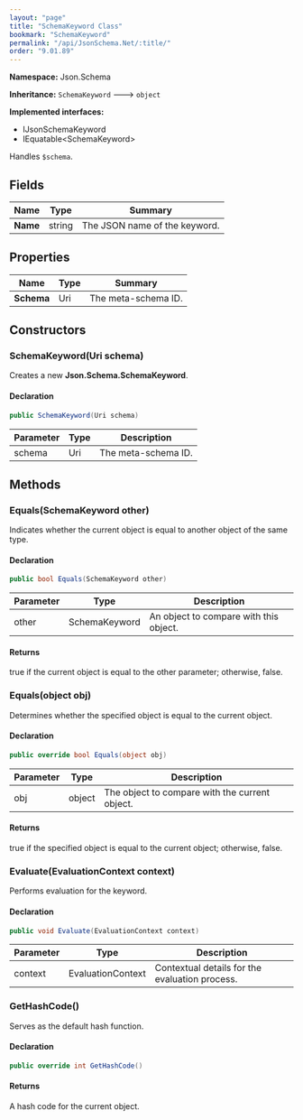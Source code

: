 ```yaml
---
layout: "page"
title: "SchemaKeyword Class"
bookmark: "SchemaKeyword"
permalink: "/api/JsonSchema.Net/:title/"
order: "9.01.89"
---
```

**Namespace:** Json.Schema

**Inheritance:**
`SchemaKeyword`
 🡒 
`object`

**Implemented interfaces:**

- IJsonSchemaKeyword
- IEquatable\<SchemaKeyword\>

Handles `$schema`.

## Fields

| Name | Type | Summary |
|---|---|---|
| **Name** | string | The JSON name of the keyword. |

## Properties

| Name | Type | Summary |
|---|---|---|
| **Schema** | Uri | The meta-schema ID. |

## Constructors

### SchemaKeyword(Uri schema)

Creates a new **Json.Schema.SchemaKeyword**.

#### Declaration

```c#
public SchemaKeyword(Uri schema)
```

| Parameter | Type | Description |
|---|---|---|
| schema | Uri | The meta-schema ID. |


## Methods

### Equals(SchemaKeyword other)

Indicates whether the current object is equal to another object of the same type.

#### Declaration

```c#
public bool Equals(SchemaKeyword other)
```

| Parameter | Type | Description |
|---|---|---|
| other | SchemaKeyword | An object to compare with this object. |


#### Returns

true if the current object is equal to the <paramref name="other">other</paramref> parameter; otherwise, false.

### Equals(object obj)

Determines whether the specified object is equal to the current object.

#### Declaration

```c#
public override bool Equals(object obj)
```

| Parameter | Type | Description |
|---|---|---|
| obj | object | The object to compare with the current object. |


#### Returns

true if the specified object  is equal to the current object; otherwise, false.

### Evaluate(EvaluationContext context)

Performs evaluation for the keyword.

#### Declaration

```c#
public void Evaluate(EvaluationContext context)
```

| Parameter | Type | Description |
|---|---|---|
| context | EvaluationContext | Contextual details for the evaluation process. |


### GetHashCode()

Serves as the default hash function.

#### Declaration

```c#
public override int GetHashCode()
```


#### Returns

A hash code for the current object.

